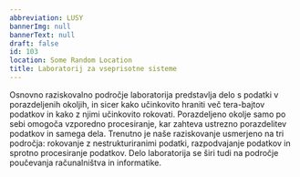 ```yaml
---
abbreviation: LUSY
bannerImg: null
bannerText: null
draft: false
id: 103
location: Some Random Location
title: Laboratorij za vseprisotne sisteme
---
```


Osnovno raziskovalno področje laboratorija predstavlja delo s podatki v porazdeljenih okoljih, in sicer kako učinkovito hraniti več tera-bajtov podatkov in kako z njimi učinkovito rokovati. Porazdeljeno okolje samo po sebi omogoča vzporedno procesiranje, kar zahteva ustrezno porazdelitev podatkov in samega dela. Trenutno je naše raziskovanje usmerjeno na tri področja: rokovanje z nestrukturiranimi podatki, razpodvajanje podatkov in sprotno procesiranje podatkov. Delo laboratorija se širi tudi na področje poučevanja računalništva in informatike.